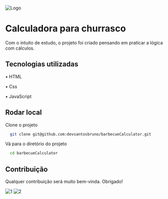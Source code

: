 
![Logo](https://cdn.freelogodesign.org/files/53863dd878d541b9b248b563354c2495/thumb/logo_200x200.png?v=637875531560000000)
# Calculadora para churrasco

Com o intuito de estudo, o projeto foi criado pensando em praticar a lógica com cálculos.


## Tecnologias utilizadas


•   HTML

•   Css

•   JavaScript


## Rodar local

Clone o projeto

```bash
  git clone git@github.com:devsantosbruno/barbecueCalculator.git
```

Vá para o diretório do projeto

```bash
  cd barbecueCalculator
```


## Contribuição
Qualquer contribuição será muito bem-vinda.
Obrigado!


![1](https://user-images.githubusercontent.com/79421511/138693648-d098037d-1212-47f7-ac15-843232a29ece.PNG)
![2](https://user-images.githubusercontent.com/79421511/138693650-89305e89-7c2f-431a-9f15-893aedd1c20d.PNG)
